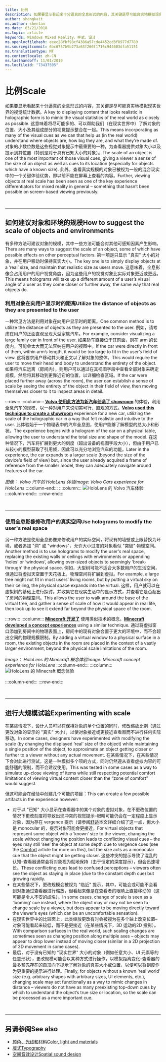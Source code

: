 ```yaml
---
title: 比例
description: 如果要显示看起来十分逼真的全息形式的内容，其关键是尽可能真实地模拟现实世界的视觉统计数据。
author: shengkait
ms.author: shentan
ms.date: 03/21/2018
ms.topic: article
keywords: Windows Mixed Reality，样式，设计
ms.openlocfilehash: eeec28fbf98cf4386a57cde4452cd3f8977d7780
ms.sourcegitcommit: 6bc6757b9b273a63f260f1716c944603dfa51151
ms.translationtype: MT
ms.contentlocale: zh-CN
ms.lasthandoff: 11/01/2019
ms.locfileid: "73437505"
---
```

# <a name="scale"></a><span data-ttu-id="1f756-104">比例</span><span class="sxs-lookup"><span data-stu-id="1f756-104">Scale</span></span>

<span data-ttu-id="1f756-105">如果要显示看起来十分逼真的全息形式的内容，其关键是尽可能真实地模拟现实世界的视觉统计数据。</span><span class="sxs-lookup"><span data-stu-id="1f756-105">A key to displaying content that looks realistic in holographic form is to mimic the visual statistics of the real world as closely as possible.</span></span> <span data-ttu-id="1f756-106">这意味着将尽可能多的、可以帮助我们（在现实世界中）了解对象的位置、大小及其组成部分的视觉提示整合在一起。</span><span class="sxs-lookup"><span data-stu-id="1f756-106">This means incorporating as many of the visual cues as we can that help us (in the real world) understand where objects are, how big they are, and what they’re made of.</span></span> <span data-ttu-id="1f756-107">对象的小数位数是这些视觉对象提示中最重要的一种，为查看器提供对象大小以及提示到其位置（特别是对于具有已知大小的对象）。</span><span class="sxs-lookup"><span data-stu-id="1f756-107">The scale of an object is one of the most important of those visual cues, giving a viewer a sense of the size of an object as well as cues to its location (especially for objects which have a known size).</span></span> <span data-ttu-id="1f756-108">此外，查看真实规模的对象已被视为一般的混合现实中的一个关键体验优势，即以前不能在屏幕上查看的内容。</span><span class="sxs-lookup"><span data-stu-id="1f756-108">Further, viewing objects at real scale has been seen as one of the key experience differentiators for mixed reality in general – something that hasn’t been possible on screen-based viewing previously.</span></span>

<br>

---

## <a name="how-to-suggest-the-scale-of-objects-and-environments"></a><span data-ttu-id="1f756-109">如何建议对象和环境的规模</span><span class="sxs-lookup"><span data-stu-id="1f756-109">How to suggest the scale of objects and environments</span></span>

<span data-ttu-id="1f756-110">有多种方法可建议对象的规模，其中一些方法可能会对其他可感知因素产生影响。</span><span class="sxs-lookup"><span data-stu-id="1f756-110">There are many ways to suggest the scale of an object, some of which have possible effects on other perceptual factors.</span></span> <span data-ttu-id="1f756-111">第一项是只显示 "真实" 大小的对象，并在用户移动时保持真实大小。</span><span class="sxs-lookup"><span data-stu-id="1f756-111">The key one is to simply display objects at a ‘real’ size, and maintain that realistic size as users move.</span></span> <span data-ttu-id="1f756-112">这意味着，全息影像会占用用户的用户视觉角度，因为这些用户的视觉对象比实际对象更近或更远。</span><span class="sxs-lookup"><span data-stu-id="1f756-112">This means holograms will take up a different amount of a user’s visual angle of a user as they come closer or further away, the same way that real objects do.</span></span>

### <a name="utilize-the-distance-of-objects-as-they-are-presented-to-the-user"></a><span data-ttu-id="1f756-113">利用对象在向用户显示时的距离</span><span class="sxs-lookup"><span data-stu-id="1f756-113">Utilize the distance of objects as they are presented to the user</span></span>

<span data-ttu-id="1f756-114">一种常见方法是利用对象在向用户显示时的距离。</span><span class="sxs-lookup"><span data-stu-id="1f756-114">One common method is to utilize the distance of objects as they are presented to the user.</span></span> <span data-ttu-id="1f756-115">例如，请考虑在用户的正面直观呈现大型家族汽车。</span><span class="sxs-lookup"><span data-stu-id="1f756-115">For example, consider visualizing a large family car in front of the user.</span></span> <span data-ttu-id="1f756-116">如果轿车直接位于其前面，则在 arm 的长度内，可能会太大而无法容纳在用户的视图中。</span><span class="sxs-lookup"><span data-stu-id="1f756-116">If the car were directly in front of them, within arm’s length, it would be too large to fit in the user’s field of view.</span></span> <span data-ttu-id="1f756-117">这将要求用户移动其头和正文以了解对象的整体。</span><span class="sxs-lookup"><span data-stu-id="1f756-117">This would require the user to move their head and body to understand the entirety of the object.</span></span> <span data-ttu-id="1f756-118">如果将汽车远离（房间内），则用户可以通过在其视图字段中查看全部对象来确定规模，然后将其移动到更靠近它的位置，以详细检查区域。</span><span class="sxs-lookup"><span data-stu-id="1f756-118">If the car were placed further away (across the room), the user can establish a sense of scale by seeing the entirety of the object in their field of view, then moving themselves closer to it to inspect areas in detail.</span></span>

:::row:::
    :::column:::
        <span data-ttu-id="1f756-119">**[Volvo 使用此方法为新汽车创造了 showroom](https://www.youtube.com/watch?v=DilzwF90vec)** 的体验，利用全息汽车的规模，以一种对用户来说切实可行、直观的方式。</span><span class="sxs-lookup"><span data-stu-id="1f756-119">**[Volvo used this technique to create a showroom](https://www.youtube.com/watch?v=DilzwF90vec)** experience for a new car, utilizing the scale of the holographic car in a way that felt realistic and intuitive to the user.</span></span> <span data-ttu-id="1f756-120">此体验始于一个物理表中的汽车全息图，使用户能够了解模型的总大小和形状。</span><span class="sxs-lookup"><span data-stu-id="1f756-120">The experience begins with a hologram of the car on a physical table, allowing the user to understand the total size and shape of the model.</span></span> <span data-ttu-id="1f756-121">在这种情况下，汽车将扩展到更大的刻度（超出设备的视图字段大小），但由于用户已从较小的模型获取了引用帧，因此可以充分地浏览汽车的功能。</span><span class="sxs-lookup"><span data-stu-id="1f756-121">Later in the experience, the car expands to a larger scale (beyond the size of the device's field of view) but, since the user already acquired a frame of reference from the smaller model, they can adequately navigate around features of the car.</span></span><br>
        <br>
        <span data-ttu-id="1f756-122">*图像： Volvo 汽车的 HoloLens 体验*</span><span class="sxs-lookup"><span data-stu-id="1f756-122">*Image: Volvo Cars experience for HoloLens*</span></span>
    :::column-end:::
        :::column:::
       ![HoloLens 的 Volvo 汽车体验](images/volvo-cars-microsoft-hololens-experience01-640px.jpg)<br>
    :::column-end:::
:::row-end:::


<br>

---

### <a name="use-holograms-to-modify-the-users-real-space"></a><span data-ttu-id="1f756-124">使用全息影像修改用户的真实空间</span><span class="sxs-lookup"><span data-stu-id="1f756-124">Use holograms to modify the user's real space</span></span>

<span data-ttu-id="1f756-125">另一种方法是使用全息影像来修改用户的实际空间，将现有的墙壁或上限替换为环境，或者追加 "洞" 或 "windows"，允许大小过度的对象看似 "突破" 物理空间。</span><span class="sxs-lookup"><span data-stu-id="1f756-125">Another method is to use holograms to modify the user's real space, replacing the existing walls or ceilings with environments or appending ‘holes’ or ‘windows’, allowing over-sized objects to seemingly 'break-through' the physical space.</span></span> <span data-ttu-id="1f756-126">例如，大型树可能不适合大多数用户的生活空间，但通过将虚拟天空置于天花板上，物理空间将扩展到虚拟。</span><span class="sxs-lookup"><span data-stu-id="1f756-126">For example, a large tree might not fit in most users’ living rooms, but by putting a virtual sky on their ceiling, the physical space expands into the virtual.</span></span> <span data-ttu-id="1f756-127">这样，用户就可以在虚拟树的基础上进行探讨，并收集它在现实生活中的显示方式，并查看它是否超出了房间的物理空间。</span><span class="sxs-lookup"><span data-stu-id="1f756-127">This allows the user to walk around the base of the virtual tree, and gather a sense of scale of how it would appear in real life, then look up to see it extend far beyond the physical space of the room.</span></span>

:::row:::
    :::column:::
        <span data-ttu-id="1f756-128">**[Minecraft 开发了](https://minecraft.net/)** 使用类似技术的概念。</span><span class="sxs-lookup"><span data-stu-id="1f756-128">**[Minecraft developed a concept experiences](https://minecraft.net/)** using a similar technique.</span></span> <span data-ttu-id="1f756-129">通过将虚拟窗口添加到房间中的物理表面上，房间中的现有对象会置于更大的环境中，而不会超出空间的物理规模限制。</span><span class="sxs-lookup"><span data-stu-id="1f756-129">By adding a virtual window to a physical surface in a room, the existing objects in the room are placed in the context of a vastly larger environment, beyond the physical scale limitations of the room.</span></span><br>
        <br>
        <span data-ttu-id="1f756-130">*Image： HoloLens 的 Minecraft 概念体验*</span><span class="sxs-lookup"><span data-stu-id="1f756-130">*Image: Minecraft concept experience for HoloLens*</span></span>
    :::column-end:::
        :::column:::
       ![HoloLens 的 Minecraft 概念体验](images/800px-minecraftwindow-640px.jpg)<br><br>
    :::column-end:::
:::row-end:::


<br>

---


## <a name="experimenting-with-scale"></a><span data-ttu-id="1f756-132">进行大规模试验</span><span class="sxs-lookup"><span data-stu-id="1f756-132">Experimenting with scale</span></span>

<span data-ttu-id="1f756-133">在某些情况下，设计人员可以在保持对象的单个位置的同时，修改缩放比例（通过更改对象的显示的 "真实" 大小），以使对象接近或更接近查看器而不进行任何实际移动。</span><span class="sxs-lookup"><span data-stu-id="1f756-133">In some cases, designers have experimented with modifying the scale (by changing the displayed ‘real’ size of the object) while maintaining a single position of the object, to approximate an object getting closer or further to a viewer without any actual movement.</span></span> <span data-ttu-id="1f756-134">在某些情况下，在某些情况下会对此进行测试，这是一种模拟多个项的方式，同时仍然遵从查看虚拟内容的可能舒适的限制，而不会建议使用。</span><span class="sxs-lookup"><span data-stu-id="1f756-134">This was tested in some cases as a way to simulate up-close viewing of items while still respecting potential comfort limitations of viewing virtual content closer than the “zone of comfort” would suggest.</span></span>

<span data-ttu-id="1f756-135">但这可能会在经验中创建几个可能的项目：</span><span class="sxs-lookup"><span data-stu-id="1f756-135">This can create a few possible artifacts in the experience however:</span></span>
* <span data-ttu-id="1f756-136">对于以 "已知" 大小显示在查看器中的某个对象的虚拟对象，在不更改位置的情况下更改刻度将导致出现冲突的视觉提示–眼睛可能仍会在一定程度上显示对象，因为存在 vergence 提示（请参阅[舒适](comfort.md)本文详细介绍了这一点，但大小是 monocular 的，提示对象可能会更接近。</span><span class="sxs-lookup"><span data-stu-id="1f756-136">For virtual objects that represent some object with a ‘known’ size to the viewer, changing the scale without changing the position leads to conflicting visual cues – the eyes may still ‘see’ the object at some depth due to vergence cues (see the [Comfort](comfort.md) article for more on this), but the size acts as a monocular cue that the object might be getting closer.</span></span> <span data-ttu-id="1f756-137">这些冲突的提示导致了混乱的认知–查看器通常会将对象视为就地保持（由于恒定的深度提示），但会迅速增长。</span><span class="sxs-lookup"><span data-stu-id="1f756-137">These conflicting cues lead to confused perceptions – viewers often see the object as staying in place (due to the constant depth cue) but growing rapidly.</span></span>
* <span data-ttu-id="1f756-138">在某些情况下，更改规模会被视为 "临近" 提示，其中，可能会或可能不会看到对象通过查看器进行缩放，但看起来像是在查看者的眼睛上直接移动的（这可能是令人不安的成名）。</span><span class="sxs-lookup"><span data-stu-id="1f756-138">In some cases, change of scale is seen as a ‘looming’ cue instead, where the object may or may not be seen to change scale by a viewer, but does appear to be moving directly toward the viewer’s eyes (which can be an uncomfortable sensation).</span></span>
* <span data-ttu-id="1f756-139">在现实世界中的比较面上，此类缩放更改有时会被视为在多个轴上改变位置–对象可能看起来较低，而不是更接近（在某些情况下，3D 运动的2D 投影）。</span><span class="sxs-lookup"><span data-stu-id="1f756-139">With comparison surfaces in the real world, such scaling changes are sometimes seen as changing position along multiple axes – objects may appear to drop lower instead of moving closer (similar in a 2D projection of 3D movement in some cases).</span></span>
* <span data-ttu-id="1f756-140">最后，对于没有已知的 "现实世界" 大小的对象（例如任意大小、UI 元素等的任意形状），更改规模可能会以某种方式进行操作，以模拟距离变化–查看器的最多预先存在的自顶向下提示了解对象的真实大小或位置，以便可以将刻度作为更重要的提示进行处理。</span><span class="sxs-lookup"><span data-stu-id="1f756-140">Finally, for objects without a known ‘real world’ size (e.g. arbitrary shapes with arbitrary sizes, UI elements, etc.), changing scale may act functionally as a way to mimic changes in distance – viewers do not have as many preexisting top-down cues by which to understand the object’s true size or location, so the scale can be processed as a more important cue.</span></span>

<br>

---

## <a name="see-also"></a><span data-ttu-id="1f756-141">另请参阅</span><span class="sxs-lookup"><span data-stu-id="1f756-141">See also</span></span>
* [<span data-ttu-id="1f756-142">颜色、光线和材料</span><span class="sxs-lookup"><span data-stu-id="1f756-142">Color, light and materials</span></span>](color,-light-and-materials.md)
* [<span data-ttu-id="1f756-143">版式</span><span class="sxs-lookup"><span data-stu-id="1f756-143">Typography</span></span>](typography.md)
* [<span data-ttu-id="1f756-144">空间音效设计</span><span class="sxs-lookup"><span data-stu-id="1f756-144">Spatial sound design</span></span>](spatial-sound-design.md)
